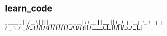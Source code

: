 # learn_code
 _                             _____           _       | |                           /  __ \         | |      | |     ___  __ _ _ __ _ __   | /  \/ ___   __| | ___  | |    / _ \/ _` | '__| '_ \  | |    / _ \ / _` |/ _ \ | |___|  __/ (_| | |  | | | | | \__/\ (_) | (_| |  __/ \_____/\___|\__,_|_|  |_| |_|  \____/\___/ \__,_|\___|
